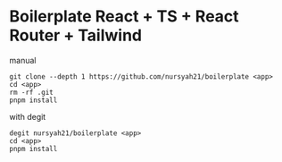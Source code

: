 # Boilerplate React + TS + React Router + Tailwind

manual
```
git clone --depth 1 https://github.com/nursyah21/boilerplate <app>
cd <app>
rm -rf .git
pnpm install
```

with degit
```
degit nursyah21/boilerplate <app>
cd <app>
pnpm install
```
